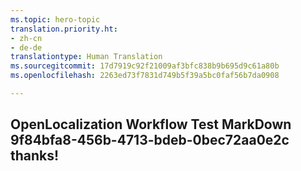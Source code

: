 ```yaml
---
ms.topic: hero-topic
translation.priority.ht:
- zh-cn
- de-de
translationtype: Human Translation
ms.sourcegitcommit: 17d7919c92f21009af3bfc838b9b695d9c61a80b
ms.openlocfilehash: 2263ed73f7831d749b5f39a5bc0faf56b7da0908

---
```

## OpenLocalization Workflow Test MarkDown 9f84bfa8-456b-4713-bdeb-0bec72aa0e2c thanks!



<!--HONumber=Aug16_HO4-->


